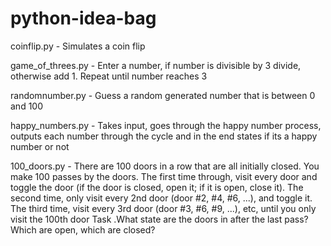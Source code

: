 # python-idea-bag
coinflip.py - Simulates a coin flip

game_of_threes.py - Enter a number, if number is divisible by 3 divide, otherwise add 1. Repeat until number reaches 3

randomnumber.py - Guess a random generated number that is between 0 and 100

happy_numbers.py - Takes input, goes through the happy number process, outputs each number through the cycle and in the end states if its a happy number or not

100_doors.py - There are 100 doors in a row that are all initially closed.
You make 100 passes by the doors.
The first time through, visit every door and  toggle  the door  (if the door is closed,  open it;   if it is open,  close it).
The second time, only visit every 2nd door   (door #2, #4, #6, ...),   and toggle it.
The third time, visit every 3rd door   (door #3, #6, #9, ...), etc,   until you only visit the 100th door
Task
.What state are the doors in after the last pass?   Which are open, which are closed?


